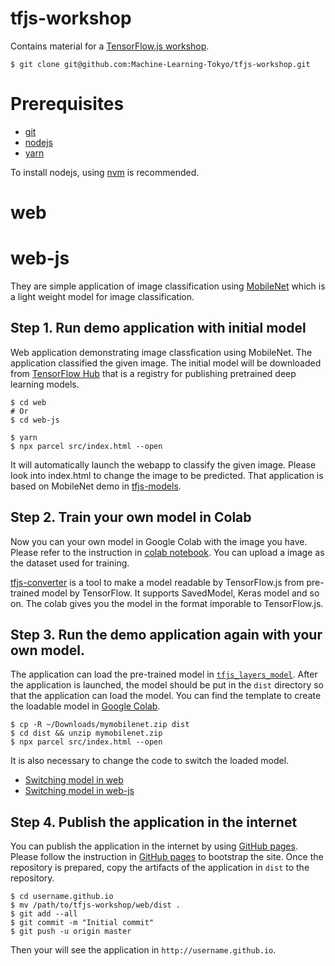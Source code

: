 # tfjs-workshop

Contains material for a [TensorFlow.js workshop](https://www.meetup.com/Machine-Learning-Tokyo/events/260167619/).

```
$ git clone git@github.com:Machine-Learning-Tokyo/tfjs-workshop.git
```

# Prerequisites

- [git](https://git-scm.com/)
- [nodejs](https://nodejs.org/en/)
- [yarn](https://yarnpkg.com/en/)

To install nodejs, using [nvm](https://github.com/creationix/nvm) is recommended. 

# web
# web-js

They are simple application of image classification using [MobileNet](https://arxiv.org/abs/1704.04861) which is a light weight model for image classification. 

## Step 1. Run demo application with initial model

Web application demonstrating image classfication using MobileNet. The application classified the given image. The initial model will be downloaded from [TensorFlow Hub](https://tfhub.dev/) that is a registry for publishing pretrained deep learning models. 

```
$ cd web 
# Or
$ cd web-js

$ yarn
$ npx parcel src/index.html --open
```

It will automatically launch the webapp to classify the given image. Please look into index.html to change the image to be predicted.
That application is based on MobileNet demo in [tfjs-models](https://github.com/tensorflow/tfjs-models).

## Step 2. Train your own model in Colab

Now you can your own model in Google Colab with the image you have. Please refer to the instruction in [colab notebook](https://github.com/Machine-Learning-Tokyo/tfjs-workshop/blob/master/colab-notebooks/README.md). You can upload a image as the dataset used for training.

[tfjs-converter](https://github.com/tensorflow/tfjs-converter) is a tool to make a model readable by TensorFlow.js from pre-trained model by TensorFlow. It supports SavedModel, Keras model and so on. The colab gives you the model in the format imporable to TensorFlow.js. 

## Step 3. Run the demo application again with your own model.

The application can load the pre-trained model in [`tfjs_layers_model`](https://github.com/tensorflow/tfjs-converter#python-to-javascript). After the application is launched, the model should be put in the `dist` directory so that the application can load the model. You can find the template to create the loadable model in [Google Colab](https://colab.research.google.com/drive/1gRk3I3JudOl1u2ddvmSiVu1_ggS6hPvB).

```
$ cp -R ~/Downloads/mymobilenet.zip dist
$ cd dist && unzip mymobilenet.zip
$ npx parcel src/index.html --open
```

It is also necessary to change the code to switch the loaded model. 

- [Switching model in web](https://github.com/Machine-Learning-Tokyo/tfjs-workshop/blob/master/web/src/index.ts#L4-L7)
- [Switching model in web-js](https://github.com/Machine-Learning-Tokyo/tfjs-workshop/blob/master/web-js/src/index.js#L33-L37)

## Step 4. Publish the application in the internet

You can publish the application in the internet by using [GitHub pages](https://pages.github.com/). Please follow the instruction in [GitHub pages](https://pages.github.com/) to bootstrap the site. Once the repository is prepared, copy the artifacts of the application in `dist` to the repository. 

```
$ cd username.github.io
$ mv /path/to/tfjs-workshop/web/dist .
$ git add --all
$ git commit -m "Initial commit"
$ git push -u origin master
```

Then your will see the application in `http://username.github.io`.


